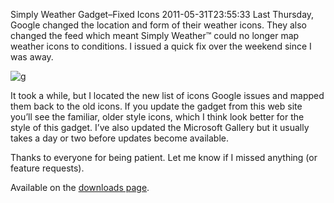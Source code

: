 Simply Weather Gadget&ndash;Fixed Icons
2011-05-31T23:55:33
Last Thursday, Google changed the location and form of their weather icons. They also changed the feed which meant Simply Weather™ could no longer map weather icons to conditions. I issued a quick fix over the weekend since I was away.

![g](http://mike-ward.net/content/images/blog/Simply-Weather-GadgetFixed-Icons_114FC/g.png)

It took a while, but I located the new list of icons Google issues and mapped them back to the old icons. If you update the gadget from this web site you’ll see the familiar, older style icons, which I think look better for the style of this gadget. I’ve also updated the Microsoft Gallery but it usually takes a day or two before updates become available.

Thanks to everyone for being patient. Let me know if I missed anything (or feature requests).

Available on the [downloads page](http://mike-ward.net/downloads).
